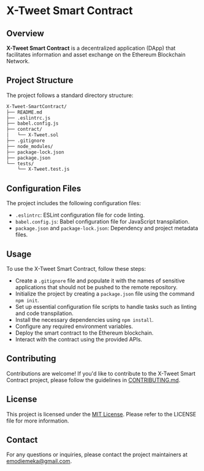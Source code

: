 # X-Tweet Smart Contract

## Overview
**X-Tweet Smart Contract** is a decentralized application (DApp) that facilitates information and asset exchange on the Ethereum Blockchain Network.

## Project Structure
The project follows a standard directory structure:
```bash
X-Tweet-SmartContract/
├── README.md
├── .eslintrc.js
├── babel.config.js
├── contract/
│   └── X-Tweet.sol
├── .gitignore
├── node_modules/
├── package-lock.json
├── package.json
└── tests/
    └── X-Tweet.test.js
```

## Configuration Files
The project includes the following configuration files:

- `.eslintrc`: ESLint configuration file for code linting.
- `babel.config.js`: Babel configuration file for JavaScript transpilation.
- `package.json` and `package-lock.json`: Dependency and project metadata files.

## Usage
To use the X-Tweet Smart Contract, follow these steps:

- Create a `.gitignore` file and populate it with the names of sensitive applications that should not be pushed to the remote repository.
- Initialize the project by creating a `package.json` file using the command `npm init`.
- Set up essential configuration file scripts to handle tasks such as linting and code transpilation.
- Install the necessary dependencies using `npm install`.
- Configure any required environment variables.
- Deploy the smart contract to the Ethereum blockchain.
- Interact with the contract using the provided APIs.

## Contributing
Contributions are welcome! If you'd like to contribute to the X-Tweet Smart Contract project, please follow the guidelines in [CONTRIBUTING.md](link-to-contributing-file).

## License
This project is licensed under the [MIT License](link-to-license-file). Please refer to the LICENSE file for more information.

## Contact
For any questions or inquiries, please contact the project maintainers at [emodiemeka@gmail.com](mailto:emodiemeka@gmail.com.com).
